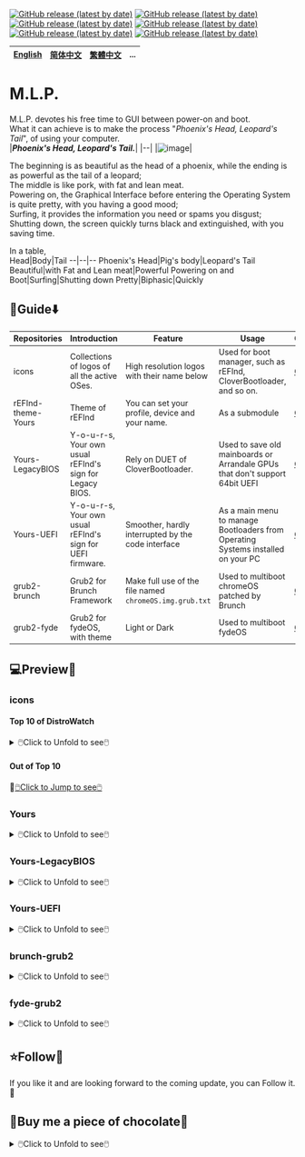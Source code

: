 [![GitHub release (latest by date)](https://img.shields.io/github/v/release/M-L-P/icons?label=icons)](https://github.com/M-L-P/icons)
[![GitHub release (latest by date)](https://img.shields.io/github/v/release/M-L-P/Yours?label=Yours)](https://github.com/M-L-P/rEFInd-theme-Yours)
[![GitHub release (latest by date)](https://img.shields.io/github/v/release/M-L-P/Yours-LegacyBIOS?label=Yours-LegacyBIOS)](https://github.com/M-L-P/Yours-LegacyBIOS)
[![GitHub release (latest by date)](https://img.shields.io/github/v/release/M-L-P/Yours-UEFI?label=Yours-UEFI)](https://github.com/M-L-P/Yours-UEFI)
[![GitHub release (latest by date)](https://img.shields.io/github/v/release/M-L-P/brunch-grub2?label=brunch-grub2)](https://github.com/M-L-P/grub2-brunch)
[![GitHub release (latest by date)](https://img.shields.io/github/v/release/M-L-P/fyde-grub2?label=fyde-grub2)](https://github.com/M-L-P/grub2-fyde)

[English](https://github.com/M-L-P/.github/blob/main/profile/README.md)|[简体中文](https://github.com/M-L-P/.github/blob/main/profile/README-自述文件.md)|[繁體中文](https://github.com/M-L-P/.github/blob/main/profile/README-繁體中文.md)|...
--|--|--|--

# M.L.P.
M.L.P. devotes his free time to GUI between power-on and boot.<br/>
What it can achieve is to make the process "_Phoenix's Head, Leopard's Tail_", of using your computer.<br/>
|___Phoenix's Head, Leopard's Tail.___|
|--|
|![image](https://github.com/M-L-P/.github/assets/69227436/cc4bca32-97e5-4a4c-8d08-991112749a1d)|

The beginning is as beautiful as the head of a phoenix, while the ending is as powerful as the tail of a leopard;<br/>
The middle is like pork, with fat and lean meat.<br/>
Powering on, the Graphical Interface before entering the Operating System is quite pretty, with you having a good mood;<br/>
Surfing, it provides the information you need or spams you disgust;<br/>
Shutting down, the screen quickly turns black and extinguished, with you saving time.<br/>

In a table,<br/>
Head|Body|Tail
--|--|--
Phoenix's Head|Pig's body|Leopard's Tail
Beautiful|with Fat and Lean meat|Powerful
Powering on and Boot|Surfing|Shutting down
Pretty|Biphasic|Quickly

## 🧭Guide⬇️

Repositories|Introduction|Feature|Usage|Consult
--|--|--|--|--
icons|Collections of logos of all the active OSes.|High resolution logos with their name below|Used for boot manager, such as rEFInd, CloverBootloader, and so on.|[Consult](https://github.com/M-L-P/icons/wiki)
rEFInd-theme-Yours|Theme of rEFInd|You can set your profile, device and your name.|As a submodule|[Consult](https://github.com/M-L-P/rEFInd-theme-Yours/wiki)
Yours-LegacyBIOS|Y-o-u-r-s,<br/>Your own usual rEFInd's sign for Legacy BIOS.|Rely on DUET of CloverBootloader.|Used to save old mainboards or Arrandale GPUs that don't support 64bit UEFI|[Consult]()
Yours-UEFI|Y-o-u-r-s,<br/>Your own usual rEFInd's sign for UEFI firmware.|Smoother, hardly interrupted by the code interface|As a main menu to manage Bootloaders from Operating Systems installed on your PC|[Consult]()
grub2-brunch|Grub2 for Brunch Framework|Make full use of the file named `chromeOS.img.grub.txt`|Used to multiboot chromeOS patched by Brunch|[Consult]()
grub2-fyde|Grub2 for fydeOS, with theme|Light or Dark|Used to multiboot fydeOS|[Consult]()

## 💻️Preview👀
### icons
#### Top 10 of DistroWatch
<details>
<summary>🖱️Click to Unfold to see🖱️</summary>

Rank|Distribution|Icon
--|--|--
1|MX Linux|<img src="https://raw.githubusercontent.com/M-L-P/Yours/main/Settings/icon/showing/os_MX.png" width="100px">
2|EndeavourOS|<img src="https://raw.githubusercontent.com/M-L-P/Yours/main/Settings/icon/showing/os_EndeavourOS.png" width="100px">
3|Mint|<img src="https://raw.githubusercontent.com/M-L-P/Yours/main/Settings/icon/showing/os_mint.png" width="100px">
4|Manjaro|<img src="https://raw.githubusercontent.com/M-L-P/Yours/main/Settings/icon/showing/os_manjaro.png" width="100px">
5|Fedora|<img src="https://raw.githubusercontent.com/M-L-P/Yours/main/Settings/icon/showing/os_fedora.png" width="100px">
6|Pop!_OS|<img src="https://raw.githubusercontent.com/M-L-P/Yours/main/Settings/icon/showing/os_pop!.png" width="100px">
7|Ubuntu|<img src="https://raw.githubusercontent.com/M-L-P/Yours/main/Settings/icon/showing/os_ubuntu.png" width="100px">
8|Debian|<img src="https://raw.githubusercontent.com/M-L-P/Yours/main/Settings/icon/showing/os_debian.png" width="100px">
9|Lite|<img src="https://raw.githubusercontent.com/M-L-P/Yours/main/Settings/icon/showing/os_lite.png" width="100px">
X|openSUSE|<img src="https://raw.githubusercontent.com/M-L-P/Yours/main/Settings/icon/showing/os_opensuse.png" width="100px">
</details>

#### Out of Top 10
🚩[🖱️Click to Jump to see🖱️](https://github.com/M-L-P/icons/blob/main/PNGs/README.md)

### Yours
<details>
<summary>🖱️Click to Unfold to see🖱️</summary>
<img src="https://raw.githubusercontent.com/M-L-P/.github/main/screenshots/Yours/B.big.png">
<img src="https://raw.githubusercontent.com/M-L-P/.github/main/screenshots/Yours/B.small.png">
<img src="https://raw.githubusercontent.com/M-L-P/.github/main/screenshots/Yours/M.big.png">
<img src="https://raw.githubusercontent.com/M-L-P/.github/main/screenshots/Yours/M.small.png">
<img src="https://raw.githubusercontent.com/M-L-P/.github/main/screenshots/Yours/1080p.B.big.png">
<img src="https://raw.githubusercontent.com/M-L-P/.github/main/screenshots/Yours/1080p.B.small.png">
<img src="https://raw.githubusercontent.com/M-L-P/.github/main/screenshots/Yours/1080p.M.big.png">
<img src="https://raw.githubusercontent.com/M-L-P/.github/main/screenshots/Yours/1080p.M.small.png">
</details>

### Yours-LegacyBIOS
<details>
<summary>🖱️Click to Unfold to see🖱️</summary>
<img src="https://raw.githubusercontent.com/M-L-P/.github/main/screenshots/Yours-LegacyBIOS/about.duet.png">
</details>

### Yours-UEFI
<details>
<summary>🖱️Click to Unfold to see🖱️</summary>
<img src="https://raw.githubusercontent.com/M-L-P/.github/main/screenshots/Yours-UEFI/about.real.png">
</details>

### brunch-grub2
<details>
<summary>🖱️Click to Unfold to see🖱️</summary>
<img src="https://user-images.githubusercontent.com/69227436/237990897-ca96e382-f51a-4b53-bd83-b75cdfa363c8.png">
</details>

### fyde-grub2
<details>
<summary>🖱️Click to Unfold to see🖱️</summary>
<img src="https://user-images.githubusercontent.com/69227436/238185104-c114e5bf-433c-4c11-8147-9630bb3cf5d6.png">
</details>

<!--

**Here are some ideas to get you started:**

🙋‍♀️ A short introduction - what is your organization all about?
🌈 Contribution guidelines - how can the community get involved?
👩‍💻 Useful resources - where can the community find your docs? Is there anything else the community should know?
🍿 Fun facts - what does your team eat for breakfast?
🧙 Remember, you can do mighty things with the power of [Markdown](https://docs.github.com/github/writing-on-github/getting-started-with-writing-and-formatting-on-github/basic-writing-and-formatting-syntax)
-->
## ⭐Follow🌟
If you like it and are looking forward to the coming update, you can Follow it.💫

## 🧁Buy me a piece of chocolate🍫
<details>
<summary>🖱️Click to Unfold to see🖱️</summary>
I have no father; No man celebrates my birthday; No man buys me a cake🎂.<br/>
If you are willing, please treat me to a piece of chocolate🍫.<br/>
I need chocolate🍫 to help me release endorphins and dopamine to get rid of pain.<br/>
I would be very grateful to you, fairy lady🧚 or handsome knight🦸‍♂️.<br/>
<img src="https://github.com/M-L-P/Yours/assets/69227436/f094f056-9420-4dd5-beec-4ccecff20a1e" width="300px"><br/>
<img src="https://github.com/M-L-P/Yours/assets/69227436/8608e193-3c4d-4926-8171-7944e881d95f" width="300px">

[The List of Fairy Lady🧚 or Handsome kKnight🦸‍♂️](https://github.com/M-L-P/.github/blob/main/list/README.md)
</details>
